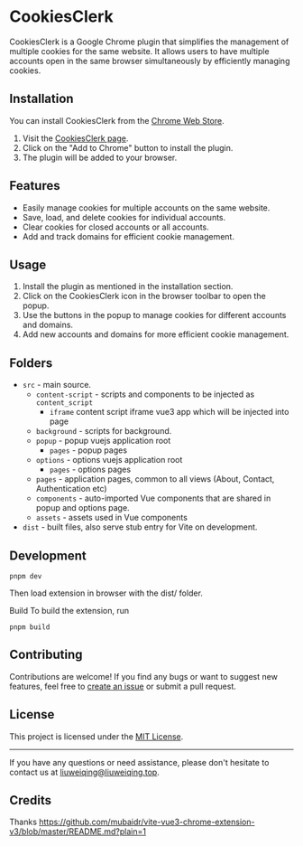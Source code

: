 # CookiesClerk

CookiesClerk is a Google Chrome plugin that simplifies the management of multiple cookies for the same website. It allows users to have multiple accounts open in the same browser simultaneously by efficiently managing cookies.

## Installation

You can install CookiesClerk from the [Chrome Web Store](link-to-chrome-web-store).

1. Visit the [CookiesClerk page](link-to-chrome-web-store).
2. Click on the "Add to Chrome" button to install the plugin.
3. The plugin will be added to your browser.

## Features

- Easily manage cookies for multiple accounts on the same website.
- Save, load, and delete cookies for individual accounts.
- Clear cookies for closed accounts or all accounts.
- Add and track domains for efficient cookie management.

## Usage

1. Install the plugin as mentioned in the installation section.
2. Click on the CookiesClerk icon in the browser toolbar to open the popup.
3. Use the buttons in the popup to manage cookies for different accounts and domains.
4. Add new accounts and domains for more efficient cookie management.


## Folders

- `src` - main source.
  - `content-script` - scripts and components to be injected as `content_script`
    -  `iframe` content script iframe vue3 app which will be injected into page
  - `background` - scripts for background.
  - `popup` - popup vuejs application root
    - `pages` - popup pages
  - `options` - options vuejs application root
    - `pages` - options pages
  - `pages` - application pages, common to all views (About, Contact, Authentication etc)
  - `components` - auto-imported Vue components that are shared in popup and options page.
  - `assets` - assets used in Vue components
- `dist` - built files, also serve stub entry for Vite on development.
## Development
```
pnpm dev
```
Then load extension in browser with the dist/ folder.

Build
To build the extension, run
```
pnpm build
```

## Contributing
    
Contributions are welcome! If you find any bugs or want to suggest new features, feel free to [create an issue](https://github.com/14790897/CookiesClerk/issues) or submit a pull request.

## License

This project is licensed under the [MIT License](./LICENSE).

---

If you have any questions or need assistance, please don't hesitate to contact us at [liuweiqing@liuweiqing.top](mailto:liuweiqing@liuweiqing.top).

## Credits
Thanks https://github.com/mubaidr/vite-vue3-chrome-extension-v3/blob/master/README.md?plain=1
